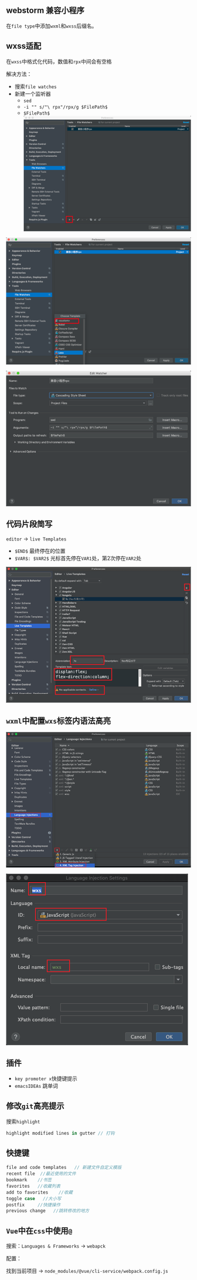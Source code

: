 ## webstorm 兼容小程序

在`file type`中添加`wxml`和`wxss`后缀名。

## wxss适配

在`wxss`中格式化代码，数值和`rpx`中间会有空格

解决方法：

* 搜索`file watches`
* 新建一个监听器
  * `sed`
  * `-i "" s/"\ rpx"/rpx/g $FilePath$`
  * `$FilePath$`
![](./images/webstorm配置1.png)

![](./images/webstorm配置2.png)

![](./images/webstorm配置3.png)

## 代码片段简写

`editor` -> `live Templates`
 * `$END$` 最终停在的位置
 * `$VAR$: $VAR2$` 光标首先停在`VAR1`处，第2次停在`VAR2`处

![](./images/webstorm配置4.png)

## `wxml`中配置`wxs`标签内语法高亮
![](./images/webstorm配置5.png)

![](./images/webstorm配置6.png)

## 插件
* `key promoter x`快捷键提示
* `emacsIDEAs` 跳单词

## 修改`git`高亮提示

搜索`highlight`

```js
highlight modified lines in gutter // 打钩
```

## 快捷键

```js
file and code templates   // 新建文件自定义模版
recent file  //最近使用的文件
bookmark    //书签
favorites   //收藏列表
add to favorites    //收藏
toggle case   //大小写
postfix     //快捷操作
previous change   //跳转修改的地方
```

## `Vue`中在`css`中使用`@`

搜索：`Languages & Frameworks` -> `webapck`

配置：

找到当前项目 -> `node_modules/@vue/cli-service/webpack.config.js`
